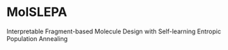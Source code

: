 # MolSLEPA
Interpretable Fragment-based Molecule Design with Self-learning Entropic Population Annealing
